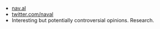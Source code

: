- [nav.al](nav.al)
- [twitter.com/naval](twitter.com/naval)
- Interesting but potentially controversial opinions. Research.
